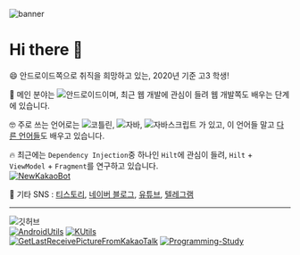 ![banner](https://img1.daumcdn.net/thumb/R1280x0/?scode=mtistory2&fname=https%3A%2F%2Fk.kakaocdn.net%2Fdn%2FcMOZw7%2FbtqEOZ8KasS%2FJ5bWvGnkiwF2IxDK3A3YE0%2Fimg.png)

# Hi there 👋

😄 안드로이드쪽으로 취직을 희망하고 있는, 2020년 기준 고3 학생!

🥰 메인 분야는 ![안드로이드](https://img.shields.io/badge/-Android-42ff6b?style=for-the-badge&logo=android&logoColor=fff)이며, 최근 웹 개발에 관심이 들려 웹 개발쪽도 배우는 단계에 있습니다.

🤓 주로 쓰는 언어로는 ![코틀린](https://img.shields.io/badge/-Kotlin-0095d5?style=for-the-badge&logo=kotlin&logoColor=fff), ![자바](https://img.shields.io/badge/-Java-fc7b03?style=for-the-badge&logo=java&logoColor=fff), ![자바스크립트](https://img.shields.io/badge/-Javascript-f5c800?style=for-the-badge&logo=javascript&logoColor=fff) 가 있고, 이 언어들 말고 [다른 언어들](https://github.com/sungbin5304/Programming-Study#languages)도 배우고 있습니다. 

🔥 최근에는 `Dependency Injection`중 하나인 `Hilt`에 관심이 들려, `Hilt` + `ViewModel` + `Fragment`를 연구하고 있습니다.<br />
[![NewKakaoBot](https://github-readme-stats.vercel.app/api/pin/?username=sungbin5304&repo=NewKakaoBot)](https://github.com/sungbin5304/NewKakaoBot)


🔗 기타 SNS : [티스토리](https://sungbin.me/), [네이버 블로그](https://blog.naver.com/sungbin_dev), [유튜브](https://www.youtube.com/channel/UCSvfSbfnidDPN6_Pm3wFAzQ?view_as=subscriber), [텔레그램](https://t.me/sungbin_dev)

-----

![깃허브](https://github-readme-stats.vercel.app/api?username=sungbin5304&show_icons=true)<br /> 
[![AndroidUtils](https://github-readme-stats.vercel.app/api/pin/?username=sungbin5304&repo=AndroidUtils)](https://github.com/sungbin5304/AndroidUtils)
[![KUtils](https://github-readme-stats.vercel.app/api/pin/?username=KakaoTalkBotOrganization&repo=KUtils)](https://github.com/KakaoTalkBotOrganization/KUtils)<br />
[![GetLastReceivePictureFromKakaoTalk](https://github-readme-stats.vercel.app/api/pin/?username=sKakaoTalkBotOrganization&repo=GetLastReceivePictureFromKakaoTalk)](https://github.com/KakaoTalkBotOrganization/GetLastReceivePictureFromKakaoTalk) 
[![Programming-Study](https://github-readme-stats.vercel.app/api/pin/?username=sungbin5304&repo=Programming-Study)](https://github.com/sungbin5304/Programming-Study)
